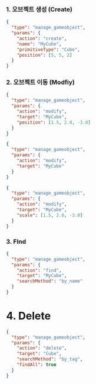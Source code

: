 ### 1. 오브젝트 생성 (Create)
```json
{
  "type": "manage_gameobject",
  "params": {
    "action": "create",
    "name": "MyCube",
    "primitiveType": "Cube",
    "position": [5, 5, 2]
  }
}
```

### 2. 오브젝트 이동 (Modfiy)
```json
{
  "type": "manage_gameobject",
  "params": {
    "action": "modify",
    "target": "MyCube",
    "position": [1.5, 2.0, -3.0]
  }
}
```
```json
{
  "type": "manage_gameobject",
  "params": {
    "action": "modify",
    "target": "MyCube"
  }
}
```
```json 
{
  "type": "manage_gameobject",
  "params": {
    "action": "modify",
    "target": "MyCube",
    "scale": [1.5, 2.0, -3.0]
  }
}
```

### 3. FInd
```json
{
  "type": "manage_gameobject",
  "params": {
    "action": "find",
    "target": "MyCube",
    "searchMethod": "by_name"
  }
}
```
# 4. Delete 
```json
{
  "type": "manage_gameobject",
  "params": {
    "action": "delete",
    "target": "Cube",
    "searchMethod": "by_tag",
    "findAll": true
  }
}
```